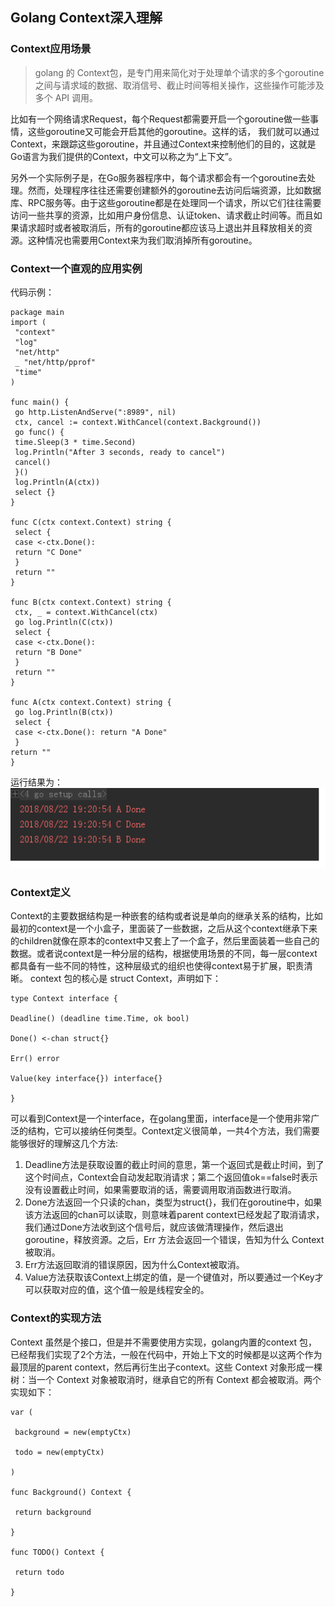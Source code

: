 ## Golang Context深入理解
### Context应用场景
>golang 的 Context包，是专门用来简化对于处理单个请求的多个goroutine之间与请求域的数据、取消信号、截止时间等相关操作，这些操作可能涉及多个 API 调用。   

比如有一个网络请求Request，每个Request都需要开启一个goroutine做一些事情，这些goroutine又可能会开启其他的goroutine。这样的话， 我们就可以通过Context，来跟踪这些goroutine，并且通过Context来控制他们的目的，这就是Go语言为我们提供的Context，中文可以称之为“上下文”。

另外一个实际例子是，在Go服务器程序中，每个请求都会有一个goroutine去处理。然而，处理程序往往还需要创建额外的goroutine去访问后端资源，比如数据库、RPC服务等。由于这些goroutine都是在处理同一个请求，所以它们往往需要访问一些共享的资源，比如用户身份信息、认证token、请求截止时间等。而且如果请求超时或者被取消后，所有的goroutine都应该马上退出并且释放相关的资源。这种情况也需要用Context来为我们取消掉所有goroutine。

### Context一个直观的应用实例
代码示例：
```
package main
import (
 "context"
 "log"
 "net/http"
 _ "net/http/pprof"
 "time"
)

func main() {
 go http.ListenAndServe(":8989", nil)
 ctx, cancel := context.WithCancel(context.Background())
 go func() {
 time.Sleep(3 * time.Second)
 log.Println("After 3 seconds, ready to cancel")
 cancel()
 }()
 log.Println(A(ctx))
 select {}
}

func C(ctx context.Context) string {
 select {
 case <-ctx.Done():
 return "C Done"
 }
 return ""
}

func B(ctx context.Context) string {
 ctx, _ = context.WithCancel(ctx)
 go log.Println(C(ctx))
 select {
 case <-ctx.Done():
 return "B Done"
 }
 return ""
}

func A(ctx context.Context) string {
 go log.Println(B(ctx)) 
 select {
 case <-ctx.Done(): return "A Done"
 } 
return ""
}

```
运行结果为：
![run result](/assets/context-eg.png)

### Context定义
Context的主要数据结构是一种嵌套的结构或者说是单向的继承关系的结构，比如最初的context是一个小盒子，里面装了一些数据，之后从这个context继承下来的children就像在原本的context中又套上了一个盒子，然后里面装着一些自己的数据。或者说context是一种分层的结构，根据使用场景的不同，每一层context都具备有一些不同的特性，这种层级式的组织也使得context易于扩展，职责清晰。
context 包的核心是 struct Context，声明如下： 
```
type Context interface {

Deadline() (deadline time.Time, ok bool)

Done() <-chan struct{}

Err() error

Value(key interface{}) interface{}

}
```
可以看到Context是一个interface，在golang里面，interface是一个使用非常广泛的结构，它可以接纳任何类型。Context定义很简单，一共4个方法，我们需要能够很好的理解这几个方法: 
 
1. Deadline方法是获取设置的截止时间的意思，第一个返回式是截止时间，到了这个时间点，Context会自动发起取消请求；第二个返回值ok==false时表示没有设置截止时间，如果需要取消的话，需要调用取消函数进行取消。
2. Done方法返回一个只读的chan，类型为struct{}，我们在goroutine中，如果该方法返回的chan可以读取，则意味着parent context已经发起了取消请求，我们通过Done方法收到这个信号后，就应该做清理操作，然后退出goroutine，释放资源。之后，Err 方法会返回一个错误，告知为什么 Context 被取消。
3. Err方法返回取消的错误原因，因为什么Context被取消。
4. Value方法获取该Context上绑定的值，是一个键值对，所以要通过一个Key才可以获取对应的值，这个值一般是线程安全的。
### Context的实现方法
Context 虽然是个接口，但是并不需要使用方实现，golang内置的context 包，已经帮我们实现了2个方法，一般在代码中，开始上下文的时候都是以这两个作为最顶层的parent context，然后再衍生出子context。这些 Context 对象形成一棵树：当一个 Context 对象被取消时，继承自它的所有 Context 都会被取消。两个实现如下：  
```
var (

 background = new(emptyCtx)

 todo = new(emptyCtx)

)

func Background() Context {

 return background

}

func TODO() Context {

 return todo

}
```



